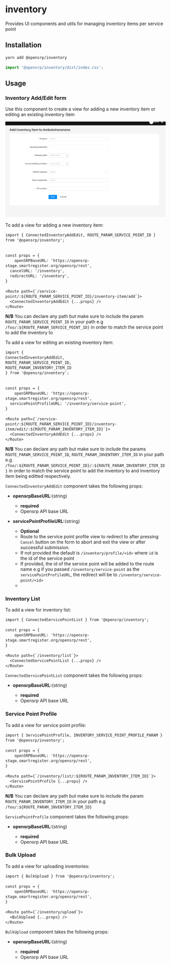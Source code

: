 # inventory

Provides UI components and utils for managing inventory items per service point

## Installation

```sh
yarn add @opensrp/inventory
```

```typescript
import '@opensrp/inventory/dist/index.css';
```

## Usage

### Inventory Add/Edit form

Use this component to create a view for adding a new inventory item or editing an existing inventory item

![Add inventory form](public/assets/img/add-inventory.png)

To add a view for adding a new inventory item:

```tsx
import { ConnectedInventoryAddEdit, ROUTE_PARAM_SERVICE_POINT_ID } from '@opensrp/inventory';


const props = {
	openSRPBaseURL: 'https://opensrp-stage.smartregister.org/opensrp/rest',
  cancelURL: '/inventory',
  redirectURL: '/inventory',
}

<Route path={`/service-point/:${ROUTE_PARAM_SERVICE_POINT_ID}/inventory-item/add`}>
  <ConnectedInventoryAddEdit {...props} />
</Route>
```

**N/B** You can declare any path but make sure to include the param `ROUTE_PARAM_SERVICE_POINT_ID` in your path e.g `/foo/:${ROUTE_PARAM_SERVICE_POINT_ID}` in order to match the service point to add the inventory to

To add a view for editing an existing inventory item:

```tsx
import {
ConnectedInventoryAddEdit,
ROUTE_PARAM_SERVICE_POINT_ID,
ROUTE_PARAM_INVENTORY_ITEM_ID
} from '@opensrp/inventory';


const props = {
	openSRPBaseURL: 'https://opensrp-stage.smartregister.org/opensrp/rest',
  servicePointProfileURL: '/inventory/service-point',
}

<Route path={`/service-point/:${ROUTE_PARAM_SERVICE_POINT_ID}/inventory-item/edit/:${ROUTE_PARAM_INVENTORY_ITEM_ID}`}>
  <ConnectedInventoryAddEdit {...props} />
</Route>
```

**N/B** You can declare any path but make sure to include the params `ROUTE_PARAM_SERVICE_POINT_ID`, `ROUTE_PARAM_INVENTORY_ITEM_ID` in your path e.g `/foo/:${ROUTE_PARAM_SERVICE_POINT_ID}/:${ROUTE_PARAM_INVENTORY_ITEM_ID}` in order to match the service point to add the inventory to and inventory item being editted respectively.

`ConnectedInventoryAddEdit` component takes the following props:

- **opensrpBaseURL:**(string)

  - **required**
  - Opensrp API base URL

- **servicePointProfileURL:**(string)

  - **Optional**
  - Route to the service point profile view to redirect to after pressing `Cancel` button on the form to abort and exit the view or after successful submission.
  - If not provided the default is `/inventory/profile/<id>` where `id` is the id of the service point
  - If provided, the id of the service point will be added to the route name e.g if you passed `/inventory/service-point` as the `servicePointProfileURL`, the redirect will be to `/inventory/service-point/<id>`
  -

### Inventory List

To add a view for inventory list:

```tsx
import { ConnectedServicePointList } from '@opensrp/inventory';

const props = {
	openSRPBaseURL: 'https://opensrp-stage.smartregister.org/opensrp/rest',
}

<Route path={`/inventory/list`}>
  <ConnectedServicePointList {...props} />
</Route>
```

`ConnectedServicePointList` component takes the following props:

- **opensrpBaseURL:**(string)

  - **required**
  - Opensrp API base URL

### Service Point Profile

To add a view for service point profile:

```tsx
import { ServicePointProfile, INVENTORY_SERVICE_POINT_PROFILE_PARAM } from '@opensrp/inventory';

const props = {
	openSRPBaseURL: 'https://opensrp-stage.smartregister.org/opensrp/rest',
}

<Route path={`/inventory/list/:${ROUTE_PARAM_INVENTORY_ITEM_ID}`}>
  <ServicePointProfile {...props} />
</Route>
```

**N/B** You can declare any path but make sure to include the param `ROUTE_PARAM_INVENTORY_ITEM_ID` in your path e.g `/foo/:${ROUTE_PARAM_INVENTORY_ITEM_ID}`

`ServicePointProfile` component takes the following props:

- **opensrpBaseURL:**(string)

  - **required**
  - Opensrp API base URL

### Bulk Upload

To add a view for uploading inventories:

```tsx
import { BulkUpload } from '@opensrp/inventory';

const props = {
	openSRPBaseURL: 'https://opensrp-stage.smartregister.org/opensrp/rest',
}

<Route path={`/inventory/upload`}>
  <BulkUpload {...props} />
</Route>
```

`BulkUpload` component takes the following props:

- **opensrpBaseURL:**(string)

  - **required**
  - Opensrp API base URL
